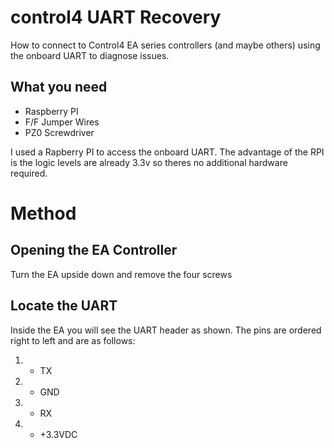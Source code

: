# control4 UART Recovery
How to connect to Control4 EA series controllers (and maybe others) using the onboard UART to diagnose issues.

## What you need
* Raspberry PI
* F/F Jumper Wires
* PZ0 Screwdriver

I used a Rapberry PI to access the onboard UART.  The advantage of the RPI is the logic levels are already 3.3v so theres no additional hardware required.

# Method
## Opening the EA Controller
Turn the EA upside down and remove the four screws

## Locate the UART
Inside the EA you will see the UART header as shown.  The pins are ordered right to left and are as follows:
1. - TX
2. - GND
3. - RX
4. - +3.3VDC

